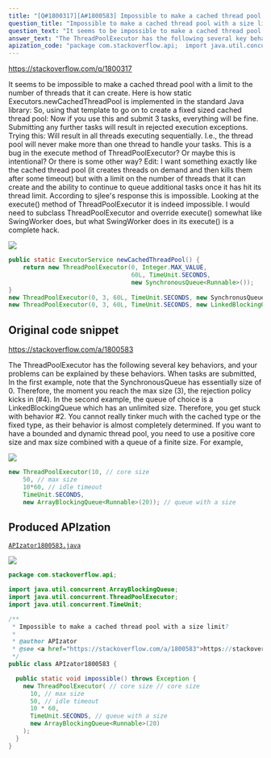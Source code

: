```yaml
---
title: "[Q#1800317][A#1800583] Impossible to make a cached thread pool with a size limit?"
question_title: "Impossible to make a cached thread pool with a size limit?"
question_text: "It seems to be impossible to make a cached thread pool with a limit to the number of threads that it can create. Here is how static Executors.newCachedThreadPool is implemented in the standard Java library: So, using that template to go on to create a fixed sized cached thread pool: Now if you use this and submit 3 tasks, everything will be fine.  Submitting any further tasks will result in rejected execution exceptions. Trying this: Will result in all threads executing sequentially.  I.e., the thread pool will never make more than one thread to handle your tasks. This is a bug in the execute method of ThreadPoolExecutor?  Or maybe this is intentional?  Or there is some other way? Edit: I want something exactly like the cached thread pool (it creates threads on demand and then kills them after some timeout) but with a limit on the number of threads that it can create and the ability to continue to queue additional tasks once it has hit its thread limit.  According to sjlee's response this is impossible.  Looking at the execute() method of ThreadPoolExecutor it is indeed impossible.  I would need to subclass ThreadPoolExecutor and override execute() somewhat like SwingWorker does, but what SwingWorker does in its execute() is a complete hack."
answer_text: "The ThreadPoolExecutor has the following several key behaviors, and your problems can be explained by these behaviors. When tasks are submitted, In the first example, note that the SynchronousQueue has essentially size of 0.  Therefore, the moment you reach the max size (3), the rejection policy kicks in (#4). In the second example, the queue of choice is a LinkedBlockingQueue which has an unlimited size.  Therefore, you get stuck with behavior #2. You cannot really tinker much with the cached type or the fixed type, as their behavior is almost completely determined. If you want to have a bounded and dynamic thread pool, you need to use a positive core size and max size combined with a queue of a finite size.  For example,"
apization_code: "package com.stackoverflow.api;  import java.util.concurrent.ArrayBlockingQueue; import java.util.concurrent.ThreadPoolExecutor; import java.util.concurrent.TimeUnit;  /**  * Impossible to make a cached thread pool with a size limit?  *  * @author APIzator  * @see <a href=\"https://stackoverflow.com/a/1800583\">https://stackoverflow.com/a/1800583</a>  */ public class APIzator1800583 {    public static void impossible() throws Exception {     new ThreadPoolExecutor( // core size // core size       10, // max size       50, // idle timeout       10 * 60,       TimeUnit.SECONDS, // queue with a size       new ArrayBlockingQueue<Runnable>(20)     );   } }"
---
```


https://stackoverflow.com/q/1800317

It seems to be impossible to make a cached thread pool with a limit to the number of threads that it can create.
Here is how static Executors.newCachedThreadPool is implemented in the standard Java library:
So, using that template to go on to create a fixed sized cached thread pool:
Now if you use this and submit 3 tasks, everything will be fine.  Submitting any further tasks will result in rejected execution exceptions.
Trying this:
Will result in all threads executing sequentially.  I.e., the thread pool will never make more than one thread to handle your tasks.
This is a bug in the execute method of ThreadPoolExecutor?  Or maybe this is intentional?  Or there is some other way?
Edit: I want something exactly like the cached thread pool (it creates threads on demand and then kills them after some timeout) but with a limit on the number of threads that it can create and the ability to continue to queue additional tasks once it has hit its thread limit.  According to sjlee&#x27;s response this is impossible.  Looking at the execute() method of ThreadPoolExecutor it is indeed impossible.  I would need to subclass ThreadPoolExecutor and override execute() somewhat like SwingWorker does, but what SwingWorker does in its execute() is a complete hack.


<div class="code-logo"><img src="/stackoverflow.png" /></div>

```java
public static ExecutorService newCachedThreadPool() {
    return new ThreadPoolExecutor(0, Integer.MAX_VALUE,
                                  60L, TimeUnit.SECONDS,
                                  new SynchronousQueue<Runnable>());
}
new ThreadPoolExecutor(0, 3, 60L, TimeUnit.SECONDS, new SynchronusQueue<Runable>());
new ThreadPoolExecutor(0, 3, 60L, TimeUnit.SECONDS, new LinkedBlockingQueue<Runable>());
```


## Original code snippet

https://stackoverflow.com/a/1800583

The ThreadPoolExecutor has the following several key behaviors, and your problems can be explained by these behaviors.
When tasks are submitted,
In the first example, note that the SynchronousQueue has essentially size of 0.  Therefore, the moment you reach the max size (3), the rejection policy kicks in (#4).
In the second example, the queue of choice is a LinkedBlockingQueue which has an unlimited size.  Therefore, you get stuck with behavior #2.
You cannot really tinker much with the cached type or the fixed type, as their behavior is almost completely determined.
If you want to have a bounded and dynamic thread pool, you need to use a positive core size and max size combined with a queue of a finite size.  For example,

<div class="code-logo"><img src="/stackoverflow.png" /></div>

```java
new ThreadPoolExecutor(10, // core size
    50, // max size
    10*60, // idle timeout
    TimeUnit.SECONDS,
    new ArrayBlockingQueue<Runnable>(20)); // queue with a size
```

## Produced APIzation

[`APIzator1800583.java`](https://github.com/blind-papers/apization-temp-data/raw/main/search/APIzator1800583.java)

<div class="code-logo"><img src="/apizator.png" /></div>

```java
package com.stackoverflow.api;

import java.util.concurrent.ArrayBlockingQueue;
import java.util.concurrent.ThreadPoolExecutor;
import java.util.concurrent.TimeUnit;

/**
 * Impossible to make a cached thread pool with a size limit?
 *
 * @author APIzator
 * @see <a href="https://stackoverflow.com/a/1800583">https://stackoverflow.com/a/1800583</a>
 */
public class APIzator1800583 {

  public static void impossible() throws Exception {
    new ThreadPoolExecutor( // core size // core size
      10, // max size
      50, // idle timeout
      10 * 60,
      TimeUnit.SECONDS, // queue with a size
      new ArrayBlockingQueue<Runnable>(20)
    );
  }
}

```